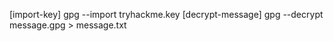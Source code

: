 
[import-key]            gpg --import tryhackme.key
[decrypt-message]       gpg --decrypt message.gpg > message.txt
